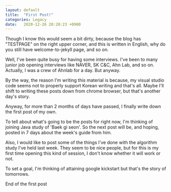 ```yaml
---
layout: default
title:  "First Post!"
categories: Legacy
date:   2020-12-26 20:20:23 +0900
---
```


Though I know this would seem a bit dirty, because the blog has "TESTPAGE" on the right upper corner, and this is written in English, why do you still have welcome-to-jekyll page, and so on.

Well, I've been quite busy for having some interviews.
 I've been to many junior job opening interviews like NAVER, SK C&C, Ahn Lab, and so on.
 Actually, I was a crew of Ahnlab for a day.
 But anyway.

By the way, the reason I'm writing this material is because, my visual studio code seems not to properly support Korean writing and that's all.
 Maybe I'll shift to writing these posts down from chrome browser, but that's another day's story.

Anyway, for more than 2 months of days have passed, I finally write down the first post of my own.

To tell about what's going to be the posts for right now, I'm thinking of joining Java study of 'Baek gi seon'.
 So the next post will be, and hoping, posted in 7 days about the week's guide from him.

 Also, I would like to post some of the things I've done with the algorithm study I've held last week. 
 They seem to be nice people, but for this is my first time opening this kind of session, I don't know whether it will work or not.

 To set a goal, I'm thinking of attaining google kickstart but that's the story of tomorrows.

 End of the first post